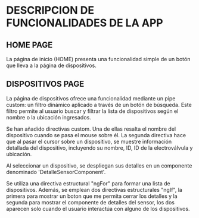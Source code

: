 
# DESCRIPCION DE FUNCIONALIDADES DE LA APP

## HOME PAGE

La página de inicio (HOME) presenta una funcionalidad simple de un botón que lleva a la página de dispositivos.

## DISPOSITIVOS PAGE

La página de dispositivos ofrece una funcionalidad mediante un pipe custom: un filtro dinámico aplicado a través de un botón de búsqueda. Este filtro permite al usuario buscar y filtrar la lista de dispositivos según el nombre o la ubicación ingresados. 

Se han añadido directivas custom. Una de ellas resalta el nombre del dispositivo cuando se pasa el mouse sobre él. La segunda directiva hace que al pasar el cursor sobre un dispositivo, se muestre información detallada del dispositivo, incluyendo su nombre, ID, ID de la electroválvula y ubicación.

Al seleccionar un dispositivo, se despliegan sus detalles en un componente denominado 'DetalleSensorComponent'.

Se utiliza una directiva estructural "ngFor" para formar una lista de dispositivos. Además, se emplean dos directivas estructurales "ngIf", la primera para mostrar un boton que me permita cerrar los detalles y la segunda para mostrar el componente de detalles del sensor, los dos aparecen solo cuando el usuario interactúa con alguno de los dispositivos.

